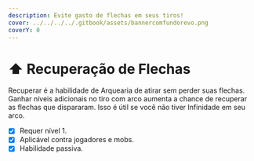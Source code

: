 ```yaml
---
description: Evite gasto de flechas em seus tiros!
cover: ../../../../.gitbook/assets/bannercomfundorevo.png
coverY: 0
---
```


# ⬆️ Recuperação de Flechas

Recuperar é a habilidade de Arquearia de atirar sem perder suas flechas. Ganhar níveis adicionais no tiro com arco aumenta a chance de recuperar as flechas que dispararam. Isso é útil se você não tiver Infinidade em seu arco.

* [x] Requer nível 1.
* [x] Aplicável contra jogadores e mobs.
* [x] Habilidade passiva.
